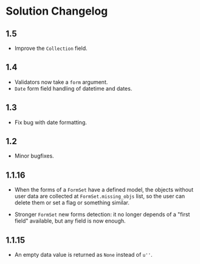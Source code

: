 
# Solution Changelog


## 1.5

- Improve the `Collection` field.

## 1.4

- Validators now take a `form` argument.
- `Date` form field handling of datetime and dates.

## 1.3

- Fix bug with date formatting.

## 1.2

- Minor bugfixes.

## 1.1.16

- When the forms of a `FormSet` have a defined model, the objects without user data are collected at `FormSet.missing_objs` list, so the user can delete them or set a flag or something similar.

- Stronger `FormSet` new forms detection: it no longer depends of a "first field" available, but any field is now enough.

## 1.1.15

- An empty data value is returned as `None` instead of `u''`.

